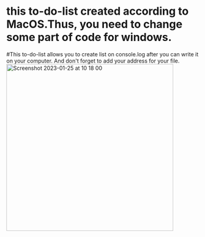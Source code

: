 # this to-do-list created according to MacOS.Thus, you need to change some part of code for windows.
#This to-do-list allows you to create list on console.log after you can write it on your computer.
And don't forget to add your address for your file.
<img width="436" alt="Screenshot 2023-01-25 at 10 18 00" src="https://user-images.githubusercontent.com/81765398/214524843-2fbd5c05-97a5-457a-ad29-151f83360b19.png">
